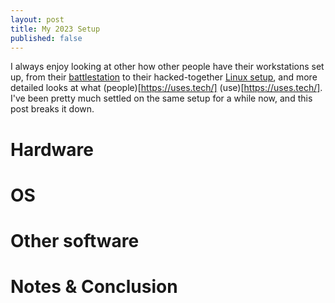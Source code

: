 ```yaml
---
layout: post
title: My 2023 Setup
published: false
---
```


I always enjoy looking at other how other people have their workstations set up, from their [battlestation](https://reddit.com/r/battlestations/) to their hacked-together [Linux setup](https://www.reddit.com/r/unixporn/), and more detailed looks at what (people)[https://uses.tech/] (use)[https://uses.tech/]. I've been pretty much settled on the same setup for a while now, and this post breaks it down.

# Hardware

# OS

# Other software

# Notes & Conclusion
